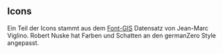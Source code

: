 
## Icons

Ein Teil der Icons stammt aus dem [Font-GIS](https://viglino.github.io/font-gis/) Datensatz von Jean-Marc Viglino. Robert Nuske hat Farben und Schatten an den germanZero Style angepasst.
